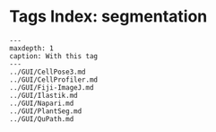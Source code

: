 # Tags Index: segmentation

```{toctree}
---
maxdepth: 1
caption: With this tag
---
../GUI/CellPose3.md
../GUI/CellProfiler.md
../GUI/Fiji-ImageJ.md
../GUI/Ilastik.md
../GUI/Napari.md
../GUI/PlantSeg.md
../GUI/QuPath.md
```
